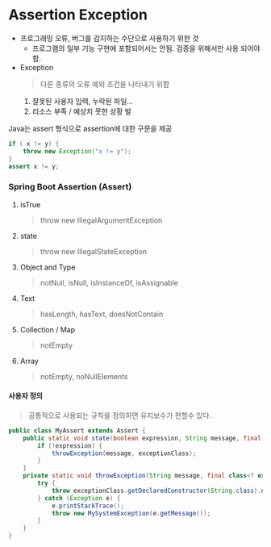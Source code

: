 # Assertion Exception
* 프로그래밍 오류, 버그를 감지하는 수단으로 사용하기 위한 것
  * 프로그램의 일부 기능 구현에 포함되어서는 안됨. 검증을 위해서만 사용 되어야 함.
* Exception
  > 다른 종류의 오류 예외 조건을 나타내기 위함
  1. 잘못된 사용자 입력, 누락된 파일...
  2. 리소스 부족 / 예상치 못한 상황 발
    
    
Java는 assert 형식으로 assertion에 대한 구문을 제공
```java
if ( x != y) {
    throw new Exception("x != y");
}
assert x != y;
```

### Spring Boot Assertion (Assert)
1. isTrue
   > throw new IllegalArgumentException
2. state   
   > throw new IllegalStateException
3. Object and Type
   > notNull, isNull, isInstanceOf, isAssignable
4. Text
   > hasLength, hasText, doesNotContain
5. Collection / Map
   > notEmpty 
6. Array
   > notEmpty, noNullElements

#### 사용자 정의
> 공통적으로 사용되는 규칙을 정의하면 유지보수가 편할수 있다.
```java
public class MyAssert extends Assert {
    public static void state(boolean expression, String message, final class<? extends ?> exceptionClass) {
        if (!expression) {
            throwException(message, exceptionClass);
        }
    }
    private static void throwException(String message, final class<? extends ?> exceptionClass) {
        try {
            throw exceptionClass.getDeclaredConstructor(String.class).newInstance(message);
        } catch (Exception e) {
            e.printStackTrace();
            throw new MySystemException(e.getMessage());
        }
    }
}
```
